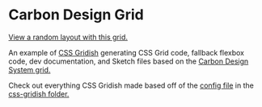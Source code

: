 # Carbon Design Grid

[View a random layout with this grid.](https://ibm.github.io/css-gridish/examples/carbon/index.html)

An example of [CSS Gridish](../../README.md) generating CSS Grid code, fallback flexbox code, dev documentation, and Sketch files based on the [Carbon Design System grid.](http://carbondesignsystem.com/style/grid/design)

Check out everything CSS Gridish made based off of the [config file](./css-gridish.json) in the [css-gridish folder.](./css-gridish/)
